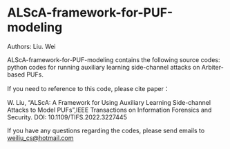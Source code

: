 # ALScA-framework-for-PUF-modeling

Authors:  Liu. Wei

ALScA-framework-for-PUF-modeling contains the following source codes: python codes for running auxiliary learning side-channel attacks on Arbiter-based PUFs.

If you need to reference to this code, please cite paper：

W. Liu,   “ALScA: A Framework for Using Auxiliary Learning Side-channel Attacks to Model PUFs”,IEEE Transactions on Information Forensics and Security. 
DOI: 10.1109/TIFS.2022.3227445

If you have any questions regarding the codes, please send emails to weiliu_cs@hotmail.com

